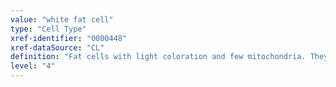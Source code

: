 ```yaml
---
value: "white fat cell"
type: "Cell Type"
xref-identifier: "0000448"
xref-dataSource: "CL"
definition: "Fat cells with light coloration and few mitochondria. They contain a scant ring of cytoplasm surrounding a single large lipid droplet or vacuole."
level: "4"
---
```

